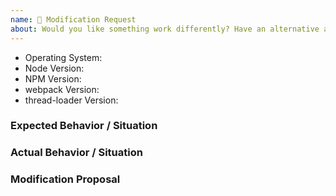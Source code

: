 ```yaml
---
name: 🔧 Modification Request
about: Would you like something work differently? Have an alternative approach? This is the template for you.
---
```


<!--
  Issues are so 🔥

  If you remove or skip this template, you'll make the 🐼 sad and the mighty god
  of Github will appear and pile-drive the close button from a great height
  while making animal noises.

  👉🏽 Need support, advice, or help? Don't open an issue!
  Head to StackOverflow.
-->

- Operating System:
- Node Version:
- NPM Version:
- webpack Version:
- thread-loader Version:

### Expected Behavior / Situation

### Actual Behavior / Situation

### Modification Proposal
